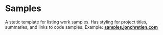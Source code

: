#  Samples

A static template for listing work samples. Has styling for project titles, summaries, and links to code samples. Example: [**samples.jonchretien.com**](http://samples.jonchretien.com)